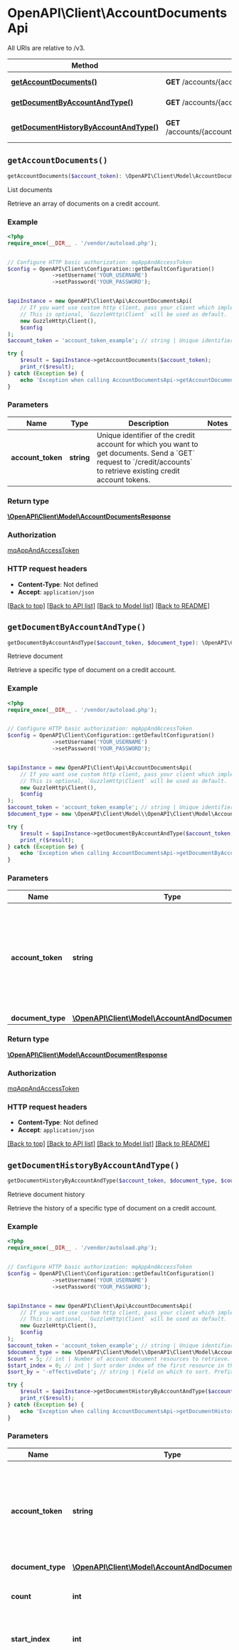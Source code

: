 # OpenAPI\Client\AccountDocumentsApi

All URIs are relative to /v3.

Method | HTTP request | Description
------------- | ------------- | -------------
[**getAccountDocuments()**](AccountDocumentsApi.md#getAccountDocuments) | **GET** /accounts/{account_token}/documents | List documents
[**getDocumentByAccountAndType()**](AccountDocumentsApi.md#getDocumentByAccountAndType) | **GET** /accounts/{account_token}/documents/{document_type} | Retrieve document
[**getDocumentHistoryByAccountAndType()**](AccountDocumentsApi.md#getDocumentHistoryByAccountAndType) | **GET** /accounts/{account_token}/documents/{document_type}/history | Retrieve document history


## `getAccountDocuments()`

```php
getAccountDocuments($account_token): \OpenAPI\Client\Model\AccountDocumentsResponse
```

List documents

Retrieve an array of documents on a credit account.

### Example

```php
<?php
require_once(__DIR__ . '/vendor/autoload.php');


// Configure HTTP basic authorization: mqAppAndAccessToken
$config = OpenAPI\Client\Configuration::getDefaultConfiguration()
              ->setUsername('YOUR_USERNAME')
              ->setPassword('YOUR_PASSWORD');


$apiInstance = new OpenAPI\Client\Api\AccountDocumentsApi(
    // If you want use custom http client, pass your client which implements `GuzzleHttp\ClientInterface`.
    // This is optional, `GuzzleHttp\Client` will be used as default.
    new GuzzleHttp\Client(),
    $config
);
$account_token = 'account_token_example'; // string | Unique identifier of the credit account for which you want to get documents.  Send a `GET` request to `/credit/accounts` to retrieve existing credit account tokens.

try {
    $result = $apiInstance->getAccountDocuments($account_token);
    print_r($result);
} catch (Exception $e) {
    echo 'Exception when calling AccountDocumentsApi->getAccountDocuments: ', $e->getMessage(), PHP_EOL;
}
```

### Parameters

Name | Type | Description  | Notes
------------- | ------------- | ------------- | -------------
 **account_token** | **string**| Unique identifier of the credit account for which you want to get documents.  Send a &#x60;GET&#x60; request to &#x60;/credit/accounts&#x60; to retrieve existing credit account tokens. |

### Return type

[**\OpenAPI\Client\Model\AccountDocumentsResponse**](../Model/AccountDocumentsResponse.md)

### Authorization

[mqAppAndAccessToken](../../README.md#mqAppAndAccessToken)

### HTTP request headers

- **Content-Type**: Not defined
- **Accept**: `application/json`

[[Back to top]](#) [[Back to API list]](../../README.md#endpoints)
[[Back to Model list]](../../README.md#models)
[[Back to README]](../../README.md)

## `getDocumentByAccountAndType()`

```php
getDocumentByAccountAndType($account_token, $document_type): \OpenAPI\Client\Model\AccountDocumentResponse
```

Retrieve document

Retrieve a specific type of document on a credit account.

### Example

```php
<?php
require_once(__DIR__ . '/vendor/autoload.php');


// Configure HTTP basic authorization: mqAppAndAccessToken
$config = OpenAPI\Client\Configuration::getDefaultConfiguration()
              ->setUsername('YOUR_USERNAME')
              ->setPassword('YOUR_PASSWORD');


$apiInstance = new OpenAPI\Client\Api\AccountDocumentsApi(
    // If you want use custom http client, pass your client which implements `GuzzleHttp\ClientInterface`.
    // This is optional, `GuzzleHttp\Client` will be used as default.
    new GuzzleHttp\Client(),
    $config
);
$account_token = 'account_token_example'; // string | Unique identifier of the credit account for which to retrieve a specific type of document.  Send a `GET` request to `/credit/accounts` to retrieve existing credit account tokens.
$document_type = new \OpenAPI\Client\Model\\OpenAPI\Client\Model\AccountAndDocumentAssetType(); // \OpenAPI\Client\Model\AccountAndDocumentAssetType

try {
    $result = $apiInstance->getDocumentByAccountAndType($account_token, $document_type);
    print_r($result);
} catch (Exception $e) {
    echo 'Exception when calling AccountDocumentsApi->getDocumentByAccountAndType: ', $e->getMessage(), PHP_EOL;
}
```

### Parameters

Name | Type | Description  | Notes
------------- | ------------- | ------------- | -------------
 **account_token** | **string**| Unique identifier of the credit account for which to retrieve a specific type of document.  Send a &#x60;GET&#x60; request to &#x60;/credit/accounts&#x60; to retrieve existing credit account tokens. |
 **document_type** | [**\OpenAPI\Client\Model\AccountAndDocumentAssetType**](../Model/.md)|  |

### Return type

[**\OpenAPI\Client\Model\AccountDocumentResponse**](../Model/AccountDocumentResponse.md)

### Authorization

[mqAppAndAccessToken](../../README.md#mqAppAndAccessToken)

### HTTP request headers

- **Content-Type**: Not defined
- **Accept**: `application/json`

[[Back to top]](#) [[Back to API list]](../../README.md#endpoints)
[[Back to Model list]](../../README.md#models)
[[Back to README]](../../README.md)

## `getDocumentHistoryByAccountAndType()`

```php
getDocumentHistoryByAccountAndType($account_token, $document_type, $count, $start_index, $sort_by): \OpenAPI\Client\Model\AccountDocumentsPage
```

Retrieve document history

Retrieve the history of a specific type of document on a credit account.

### Example

```php
<?php
require_once(__DIR__ . '/vendor/autoload.php');


// Configure HTTP basic authorization: mqAppAndAccessToken
$config = OpenAPI\Client\Configuration::getDefaultConfiguration()
              ->setUsername('YOUR_USERNAME')
              ->setPassword('YOUR_PASSWORD');


$apiInstance = new OpenAPI\Client\Api\AccountDocumentsApi(
    // If you want use custom http client, pass your client which implements `GuzzleHttp\ClientInterface`.
    // This is optional, `GuzzleHttp\Client` will be used as default.
    new GuzzleHttp\Client(),
    $config
);
$account_token = 'account_token_example'; // string | Unique identifier of the credit account for which to get document history.  Send a `GET` request to `/credit/accounts` to retrieve existing credit account tokens.
$document_type = new \OpenAPI\Client\Model\\OpenAPI\Client\Model\AccountAndDocumentAssetType(); // \OpenAPI\Client\Model\AccountAndDocumentAssetType
$count = 5; // int | Number of account document resources to retrieve.
$start_index = 0; // int | Sort order index of the first resource in the returned array.
$sort_by = '-effectiveDate'; // string | Field on which to sort. Prefix the field name with a hyphen (`-`) to sort in descending order. Omit the hyphen to sort in ascending order.  *NOTE:* You must sort using system field names such as `effectiveDate`, and not by the field names appearing in response bodies such as `effective_date`.

try {
    $result = $apiInstance->getDocumentHistoryByAccountAndType($account_token, $document_type, $count, $start_index, $sort_by);
    print_r($result);
} catch (Exception $e) {
    echo 'Exception when calling AccountDocumentsApi->getDocumentHistoryByAccountAndType: ', $e->getMessage(), PHP_EOL;
}
```

### Parameters

Name | Type | Description  | Notes
------------- | ------------- | ------------- | -------------
 **account_token** | **string**| Unique identifier of the credit account for which to get document history.  Send a &#x60;GET&#x60; request to &#x60;/credit/accounts&#x60; to retrieve existing credit account tokens. |
 **document_type** | [**\OpenAPI\Client\Model\AccountAndDocumentAssetType**](../Model/.md)|  |
 **count** | **int**| Number of account document resources to retrieve. | [optional] [default to 5]
 **start_index** | **int**| Sort order index of the first resource in the returned array. | [optional] [default to 0]
 **sort_by** | **string**| Field on which to sort. Prefix the field name with a hyphen (&#x60;-&#x60;) to sort in descending order. Omit the hyphen to sort in ascending order.  *NOTE:* You must sort using system field names such as &#x60;effectiveDate&#x60;, and not by the field names appearing in response bodies such as &#x60;effective_date&#x60;. | [optional] [default to &#39;-effectiveDate&#39;]

### Return type

[**\OpenAPI\Client\Model\AccountDocumentsPage**](../Model/AccountDocumentsPage.md)

### Authorization

[mqAppAndAccessToken](../../README.md#mqAppAndAccessToken)

### HTTP request headers

- **Content-Type**: Not defined
- **Accept**: `application/json`

[[Back to top]](#) [[Back to API list]](../../README.md#endpoints)
[[Back to Model list]](../../README.md#models)
[[Back to README]](../../README.md)
